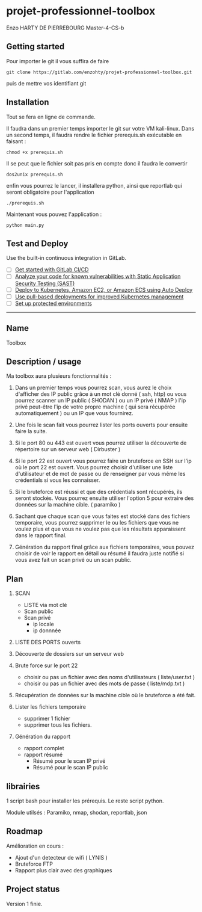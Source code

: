 # projet-professionnel-toolbox

Enzo HARTY DE PIERREBOURG Master-4-CS-b

## Getting started

Pour importer le git il vous suffira de faire 

    git clone https://gitlab.com/enzohty/projet-professionnel-toolbox.git

puis de mettre vos identifiant git

## Installation
Tout se fera en ligne de commande.

Il faudra dans un premier temps importer le git sur votre VM kali-linux.
Dans un second temps, il faudra rendre le fichier prerequis.sh exécutable en faisant :

    chmod +x prerequis.sh

Il se peut que le fichier soit pas pris en compte donc il faudra le convertir

    dos2unix prerequis.sh

enfin vous pourrez le lancer, il installera python, ainsi que reportlab qui seront obligatoire pour l'application

    ./prerequis.sh

Maintenant vous pouvez l'application :

    python main.py



## Test and Deploy

Use the built-in continuous integration in GitLab.

- [ ] [Get started with GitLab CI/CD](https://docs.gitlab.com/ee/ci/quick_start/index.html)
- [ ] [Analyze your code for known vulnerabilities with Static Application Security Testing (SAST)](https://docs.gitlab.com/ee/user/application_security/sast/)
- [ ] [Deploy to Kubernetes, Amazon EC2, or Amazon ECS using Auto Deploy](https://docs.gitlab.com/ee/topics/autodevops/requirements.html)
- [ ] [Use pull-based deployments for improved Kubernetes management](https://docs.gitlab.com/ee/user/clusters/agent/)
- [ ] [Set up protected environments](https://docs.gitlab.com/ee/ci/environments/protected_environments.html)

***


## Name

Toolbox 

## Description / usage 

Ma toolbox aura plusieurs fonctionnalités :

1) Dans un premier temps vous pourrez scan, vous aurez le choix d'afficher des IP public grâce à un mot clé donné ( ssh, http) ou vous pourrez scanner un IP public ( SHODAN ) ou un IP privé ( NMAP ) l'ip privé peut-être l'ip de votre propre machine ( qui sera récupérée automatiquement ) ou un IP que vous fournirez.

2) Une fois le scan fait vous pourrez lister les ports ouverts pour ensuite faire la suite.

3) Si le port 80 ou 443 est ouvert vous pourrez utiliser la découverte de répertoire sur un serveur web ( Dirbuster )

4) Si le port 22 est ouvert vous pourrez faire un bruteforce en SSH sur l'ip où le port 22 est ouvert. 
Vous pourrez choisir d'utiliser une liste d'utilisateur et de mot de passe ou de renseigner par vous même les crédentials si vous les connaisser.

5) Si le bruteforce est réussi et que des crédentials sont récupérés, ils seront stockés. Vous pourrez ensuite utiliser l'option 5 pour extraire des données sur la machine cible. ( paramiko )

6) Sachant que chaque scan que vous faites est stocké dans des fichiers temporaire, vous pourrez supprimer le ou les fichiers que vous ne voulez plus et que vous ne voulez pas que les résultats apparaissent dans le rapport final.

7) Génération du rapport final grâce aux fichiers temporaires, vous pouvez choisir de voir le rapport en détail ou résumé il faudra juste notifié si vous avez fait un scan privé ou un scan public.


## Plan

1) SCAN 
    - LISTE  via mot clé
    - Scan public
    - Scan privé
        - ip locale
        - ip donnnée
2) LISTE DES PORTS ouverts

3) Découverte de dossiers sur un serveur web

4) Brute force sur le port 22
    - choisir ou pas un fichier avec des noms d'utilisateurs ( liste/user.txt )
    - choisir ou pas un fichier avec des mots de passe ( liste/mdp.txt )

5) Récupération de données sur la machine cible où le bruteforce a été fait.

6) Lister les fichiers temporaire 
    - supprimer 1 fichier
    - supprimer tous les fichiers.

7) Génération du rapport 
    - rapport complet
    - rapport résumé
        - Résumé pour le scan IP privé
        - Résumé pour le scan IP public
        
## librairies

1 script bash pour installer les prérequis.
Le reste script python.

Module utilsés : Paramiko, nmap, shodan, reportlab, json
## Roadmap

Amélioration en cours : 
- Ajout d'un detecteur de wifi ( LYNIS )
- Bruteforce FTP
- Rapport plus clair avec des graphiques


## Project status

Version 1 finie.

